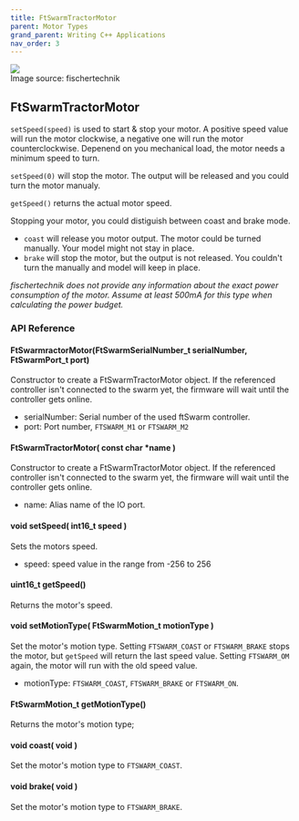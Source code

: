 ```yaml
---
title: FtSwarmTractorMotor
parent: Motor Types
grand_parent: Writing C++ Applications
nav_order: 3
---
```

<div class="ftimgdetail"> <img src="../../../assets/img/motor/motor-tractor.png"><div>Image source: fischertechnik</div></div>

## FtSwarmTractorMotor

`setSpeed(speed)` is used to start & stop your motor. A positive speed value will run the motor clockwise, a negative one will run the motor counterclockwise. 
Depenend on you mechanical load, the motor needs a minimum speed to turn. 

`setSpeed(0)` will stop the motor. The output will be released and you could turn the motor manualy. 

`getSpeed()` returns the actual motor speed.

Stopping your motor, you could distiguish between coast and brake mode. 

- `coast` will release you motor output. The motor could be turned manually. Your model might not stay in place.
- `brake` will stop the motor, but the output is not released. You couldn't turn the manually and model will keep in place.

*fischertechnik does not provide any information about the exact power consumption of the motor. Assume at least 500mA for this type when calculating the power budget.*

### API Reference

#### FtSwarmractorMotor(FtSwarmSerialNumber_t serialNumber, FtSwarmPort_t port)

Constructor to create a FtSwarmTractorMotor object. If the referenced controller isn't connected to the swarm yet, the firmware will wait until the controller gets online.

- serialNumber: Serial number of the used ftSwarm controller.
- port: Port number, `FTSWARM_M1` or `FTSWARM_M2`

#### FtSwarmTractorMotor( const char *name )

Constructor to create a FtSwarmTractorMotor object. If the referenced controller isn't connected to the swarm yet, the firmware will wait until the controller gets online.

- name: Alias name of the IO port.

#### void setSpeed( int16_t speed )

Sets the motors speed.

- speed: speed value in the range from -256 to 256

#### uint16_t getSpeed()

Returns the motor's speed.

#### void setMotionType( FtSwarmMotion_t motionType )

Set the motor's motion type. Setting `FTSWARM_COAST` or `FTSWARM_BRAKE` stops the motor, but `getSpeed` will return the last speed value. Setting `FTSWARM_OM` again,
the motor will run with the old speed value.

- motionType: `FTSWARM_COAST`, `FTSWARM_BRAKE` or `FTSWARM_ON`.

#### FtSwarmMotion_t getMotionType()

Returns the motor's motion type;

#### void coast( void )

Set the motor's motion type to `FTSWARM_COAST`.

#### void brake( void )

Set the motor's motion type to `FTSWARM_BRAKE`.
